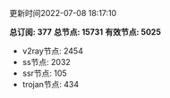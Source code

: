 更新时间2022-07-08 18:17:10

**总订阅: 377**
**总节点: 15731**
**有效节点: 5025**
- v2ray节点: 2454
- ss节点: 2032
- ssr节点: 105
- trojan节点: 434
